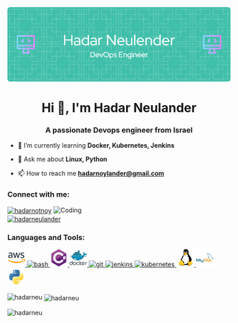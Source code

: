 
![Header](./github-header-image.png)
<h1 align="center">Hi 👋, I'm Hadar Neulander</h1>
<h3 align="center">A passionate Devops engineer from Israel</h3>

- 🌱 I’m currently learning **Docker, Kubernetes, Jenkins**

- 💬 Ask me about **Linux, Python**

- 📫 How to reach me **hadarnoylander@gmail.com**

<h3 align="left">Connect with me:</h3>

<img align="right" alt="Coding" width="400" src="https://i.pinimg.com/originals/5c/8f/08/5c8f08b5fe55e12baae6fc54e46c343a.gif">

<p align="left">
<a href="https://twitter.com/hadarnotnoy" target="blank"><img align="center" src="https://raw.githubusercontent.com/rahuldkjain/github-profile-readme-generator/master/src/images/icons/Social/twitter.svg" alt="hadarnotnoy" height="30" width="40" /></a>
<a href="https://linkedin.com/in/hadarneulander" target="blank"><img align="center" src="https://raw.githubusercontent.com/rahuldkjain/github-profile-readme-generator/master/src/images/icons/Social/linked-in-alt.svg" alt="hadarneulander" height="30" width="40" /></a>
</p>

<h3 align="left">Languages and Tools:</h3>
<p align="left"> <a href="https://aws.amazon.com" target="_blank" rel="noreferrer"> <img src="https://raw.githubusercontent.com/devicons/devicon/master/icons/amazonwebservices/amazonwebservices-original-wordmark.svg" alt="aws" width="40" height="40"/> </a> <a href="https://www.gnu.org/software/bash/" target="_blank" rel="noreferrer"> <img src="https://www.vectorlogo.zone/logos/gnu_bash/gnu_bash-icon.svg" alt="bash" width="40" height="40"/> </a> <a href="https://www.w3schools.com/cs/" target="_blank" rel="noreferrer"> <img src="https://raw.githubusercontent.com/devicons/devicon/master/icons/csharp/csharp-original.svg" alt="csharp" width="40" height="40"/> </a> <a href="https://www.docker.com/" target="_blank" rel="noreferrer"> <img src="https://raw.githubusercontent.com/devicons/devicon/master/icons/docker/docker-original-wordmark.svg" alt="docker" width="40" height="40"/> </a> <a href="https://git-scm.com/" target="_blank" rel="noreferrer"> <img src="https://www.vectorlogo.zone/logos/git-scm/git-scm-icon.svg" alt="git" width="40" height="40"/> </a> <a href="https://www.jenkins.io" target="_blank" rel="noreferrer"> <img src="https://www.vectorlogo.zone/logos/jenkins/jenkins-icon.svg" alt="jenkins" width="40" height="40"/> </a> <a href="https://kubernetes.io" target="_blank" rel="noreferrer"> <img src="https://www.vectorlogo.zone/logos/kubernetes/kubernetes-icon.svg" alt="kubernetes" width="40" height="40"/> </a> <a href="https://www.linux.org/" target="_blank" rel="noreferrer"> <img src="https://raw.githubusercontent.com/devicons/devicon/master/icons/linux/linux-original.svg" alt="linux" width="40" height="40"/> </a> <a href="https://www.mysql.com/" target="_blank" rel="noreferrer"> <img src="https://raw.githubusercontent.com/devicons/devicon/master/icons/mysql/mysql-original-wordmark.svg" alt="mysql" width="40" height="40"/> </a> <a href="https://www.python.org" target="_blank" rel="noreferrer"> <img src="https://raw.githubusercontent.com/devicons/devicon/master/icons/python/python-original.svg" alt="python" width="40" height="40"/> </a> </p>

<p><img align="left" src="https://github-readme-stats.vercel.app/api/top-langs?username=hadarneu&show_icons=true&locale=en&layout=compact" alt="hadarneu" /></p>

<p>&nbsp;<img align="center" src="https://github-readme-stats.vercel.app/api?username=hadarneu&show_icons=true&locale=en" alt="hadarneu" /></p>

<p><img align="center" src="https://github-readme-streak-stats.herokuapp.com/?user=hadarneu&" alt="hadarneu" /></p>

<!---
HadarNeu/HadarNeu is a ✨ special ✨ repository because its `README.md` (this file) appears on your GitHub profile.
You can click the Preview link to take a look at your changes.
--->
